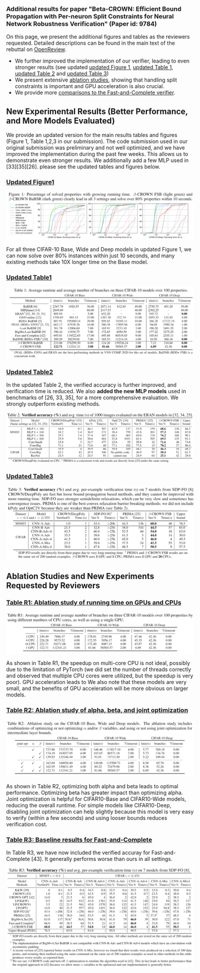 ### Additional results for paper "Beta-CROWN: Efficient Bound Propagation with Per-neuron Split Constraints for Neural Network Robustness Verification" (Paper id: 9784)

On this page, we present the additional figures and tables as the reviewers requested. Detailed descriptions can be found in the main text of the rebuttal on [OpenReview](https://openreview.net/forum?id=ahYIlRBeCFw).

- We further improved the implementation of our verifier, leading to even stronger results (see updated [updated Figure 1](#updated-figure1), [updated Table 1](#updated-table1), [updated Table 2](#updated-table2) and [updated Table 3](#updated-table3))
- We present extensive [ablation studies](#ablation-studies-and-new-experiments-requested-by-reviewers), showing that handling split constraints is important and GPU acceleration is also crucial.
- We provide more [comparisons to the Fast-and-Complete verifier](#table-r3-baseline-results-for-fast-and-complete).

## New Experimental Results (Better Performance, and More Models Evaluated)

We provide an updated version for the main results tables and figures (Figure 1, Table 1,2,3 in our submission). The code submission used in our original submission was preliminary and not well optimized, and we have improved the implementation during the past few weeks. This allows us to demonstrate even stronger results. We additionally add a few MLP used in [33][35][26]. please see the updated tables and figures below.

### [Updated Figure1](#updated-figure1)
![Figure 1](/figures/fig1.PNG)

For all three CIFAR-10 Base, Wide and Deep models in updated Figure 1, we can now solve over 80% instances within just 10 seconds, and many existing methods take 10X longer time on the Base model.

[](#updated-tab1)
### [Updated Table1](#updated-table1)
![Table 1](/figures/tab1.PNG)

### [Updated Table2](#updated-table2)

In the updated Table 2, the verified accuracy is further improved, and verification time is reduced. We also **added the new MLP models** used in benchmarks of [26, 33, 35], for a more comprehensive evaluation. We strongly outperform existing methods.

![Table 2](/figures/tab2.PNG)

### [Updated Table3](#updated-table3)
![Table 3](/figures/tab3.PNG)


## Ablation Studies and New Experiments Requested by Reviewers

### [Table R1: Ablation study of running time on GPUs and CPUs](#table-r1-ablation-study-of-running-time-on-gpus-and-cpus)
![Table R1](/figures/tabR1.PNG)

As shown in Table R1, the speedup on multi-core CPU is not ideal, possibly due to the limitation of PyTorch (we did set the number of threads correctly and observed that multiple CPU cores were utilized, but the speedup is very poor). GPU acceleration leads to We also note that these models are very small, and the benefits of GPU acceleration will be more obvious on larger models.

### [Table R2: Ablation study of alpha, beta, and joint optimization](#table-r2-ablation-study-of-alpha-beta-and-joint-optimization)
![Table R2](/figures/tabR2.PNG)

As shown in Table R2, optimizing both alpha and beta leads to optimal performance. Optimizing beta has greater impact than optimizing alpha. Joint optimization is helpful for CIFAR10-Base and CIFAR10-Wide models, reducing the overall runtime. For simple models like CIFAR10-Deep, disabling joint optimization can help slightly because this model is very easy to verify (within a few seconds) and using looser bounds reduces verification cost.

### [Table R3: Baseline results for Fast-and-Complete](#table-r3-baseline-results-for-fast-and-complete)

In Table R3, we have now included the verified accuray for Fast-and-Complete [43]. It generally performs worse than ours in all settings.

![Table R3](/figures/tabR3.PNG)
